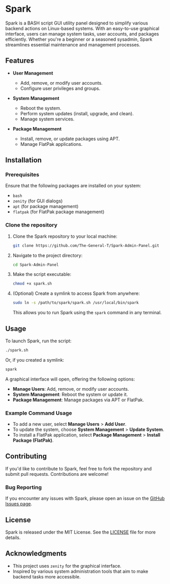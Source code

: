 # Spark

Spark is a BASH script GUI utility panel designed to simplify various backend actions on Linux-based systems. With an easy-to-use graphical interface, users can manage system tasks, user accounts, and packages efficiently. Whether you're a beginner or a seasoned sysadmin, Spark streamlines essential maintenance and management processes.

## Features

- **User Management**
  - Add, remove, or modify user accounts.
  - Configure user privileges and groups.

- **System Management**
  - Reboot the system.
  - Perform system updates (install, upgrade, and clean).
  - Manage system services.

- **Package Management**
  - Install, remove, or update packages using APT.
  - Manage FlatPak applications.

## Installation

### Prerequisites

Ensure that the following packages are installed on your system:

- `bash`
- `zenity` (for GUI dialogs)
- `apt` (for package management)
- `flatpak` (for FlatPak package management)

### Clone the repository

1. Clone the Spark repository to your local machine:

   ```bash
   git clone https://github.com/The-General-T/Spark-Admin-Panel.git
   ```

2. Navigate to the project directory:

   ```bash
   cd Spark-Admin-Panel
   ```

3. Make the script executable:

   ```bash
   chmod +x spark.sh
   ```

4. (Optional) Create a symlink to access Spark from anywhere:

   ```bash
   sudo ln -s /path/to/spark/spark.sh /usr/local/bin/spark
   ```

   This allows you to run Spark using the `spark` command in any terminal.

## Usage

To launch Spark, run the script:

```bash
./spark.sh
```

Or, if you created a symlink:

```bash
spark
```

A graphical interface will open, offering the following options:

- **Manage Users**: Add, remove, or modify user accounts.
- **System Management**: Reboot the system or update it.
- **Package Management**: Manage packages via APT or FlatPak.

### Example Command Usage

- To add a new user, select **Manage Users** > **Add User**.
- To update the system, choose **System Management** > **Update System**.
- To install a FlatPak application, select **Package Management** > **Install Package (FlatPak)**.

## Contributing

If you'd like to contribute to Spark, feel free to fork the repository and submit pull requests. Contributions are welcome!

### Bug Reporting

If you encounter any issues with Spark, please open an issue on the [GitHub Issues page](https://github.com/the-general-t/spark/issues).

## License

Spark is released under the MIT License. See the [LICENSE](LICENSE) file for more details.

## Acknowledgments

- This project uses `zenity` for the graphical interface.
- Inspired by various system administration tools that aim to make backend tasks more accessible.


